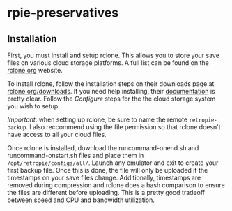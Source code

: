 # rpie-preservatives
## Installation

First, you must install and setup rclone. This allows you to store your save files on various cloud storage platforms. A full list can be found on the [rclone.org](https://rclone.org) website.

To install rclone, follow the installation steps on their downloads page at [rclone.org/downloads](https://rclone.org/downloads/). If you need help installing, their [documentation](https://rclone.org/docs/) is pretty clear. Follow the *Configure* steps for the the cloud storage system you wish to setup.

*Important*: when setting up rclone, be sure to name the remote `retropie-backup`. I also reccommend using the file permission so that rclone doesn't have access to all your cloud files.

Once rclone is installed, download the runcommand-onend.sh and runcommand-onstart.sh files and place them in `/opt/retropie/configs/all/`. Launch any emulator and exit to create your first backup file. Once this is done, the file will only be uploaded if the timestamps on your save files change. Additionally, timestamps are removed during compression and rclone does a hash comparison to ensure the files are different before uploading. This is a pretty good tradeoff between speed and CPU and bandwidth utilization.
